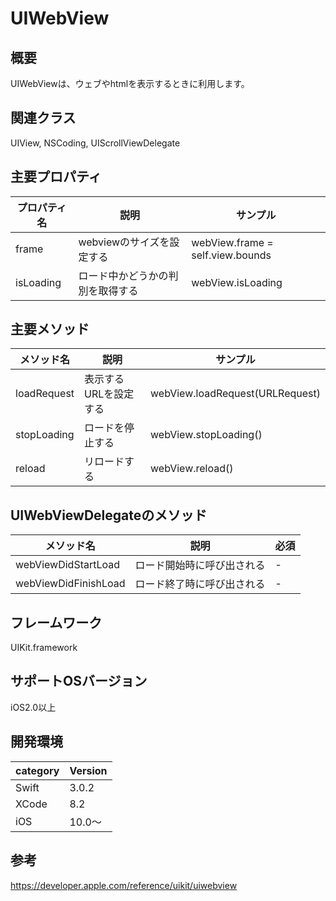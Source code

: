 # UIWebView

## 概要
UIWebViewは、ウェブやhtmlを表示するときに利用します。

## 関連クラス
UIView, NSCoding, UIScrollViewDelegate


## 主要プロパティ

|プロパティ名|説明|サンプル|
|---|---|---|
|frame  | webviewのサイズを設定する |  webView.frame = self.view.bounds |
|isLoading  | ロード中かどうかの判別を取得する | webView.isLoading |

## 主要メソッド

|メソッド名|説明|サンプル|
|---|---|---|
|loadRequest  |  表示するURLを設定する |  webView.loadRequest(URLRequest) |
|stopLoading  |  ロードを停止する |  webView.stopLoading() |
|reload  |  リロードする |  webView.reload() |

## UIWebViewDelegateのメソッド
|メソッド名|説明|必須|
|---|---|---|
|webViewDidStartLoad  | ロード開始時に呼び出される | - |
|webViewDidFinishLoad  | ロード終了時に呼び出される | - |


## フレームワーク
UIKit.framework

## サポートOSバージョン
iOS2.0以上

## 開発環境
|category | Version| 
|---|---|
| Swift | 3.0.2 |
| XCode | 8.2 |
| iOS | 10.0〜 |

## 参考
https://developer.apple.com/reference/uikit/uiwebview
